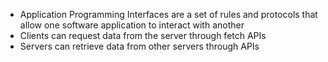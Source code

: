 - Application Programming Interfaces are a set of rules and protocols that allow one software application to interact with another
- Clients can request data from the server through fetch APIs
- Servers can retrieve data from other servers through APIs